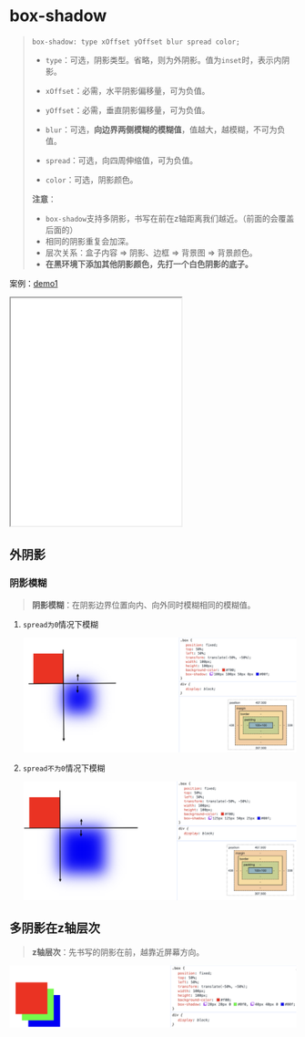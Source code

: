 # box-shadow

> `box-shadow: type xOffset yOffset blur spread color;`
>
> - `type`：可选，阴影类型。省略，则为外阴影。值为`inset`时，表示内阴影。
>
> - `xOffset`：必需，水平阴影偏移量，可为负值。
> - `yOffset`：必需，垂直阴影偏移量，可为负值。
> - `blur`：可选，**向边界两侧模糊的模糊值**，值越大，越模糊，不可为负值。
> - `spread`：可选，向四周伸缩值，可为负值。
> - `color`：可选，阴影颜色。
>
> **注意**：
>
> - `box-shadow`支持多阴影，书写在前在z轴距离我们越近。（前面的会覆盖后面的）
> - 相同的阴影重复会加深。
> - 层次关系：盒子内容 => 阴影、边框 => 背景图 => 背景颜色。
> - **在黑环境下添加其他阴影颜色，先打一个白色阴影的底子。**

案例：[demo1](./assets/source/boxShadow/demo1.html)

<iframe src="./assets/source/boxShadow/demo1.html" height="400"></iframe>

## 外阴影

### 阴影模糊

> **阴影模糊**：在阴影边界位置向内、向外同时模糊相同的模糊值。

1. `spread为0`情况下模糊

   ![blur-0spread](./assets/images/blur-0spread.webp)

2. `spread不为0`情况下模糊

   ![blur-25spread](./assets/images/blur-25spread.webp)

## 多阴影在z轴层次

> **z轴层次**：先书写的阴影在前，越靠近屏幕方向。

![box-shadow-z](./assets/images/box-shadow-z.webp)





































